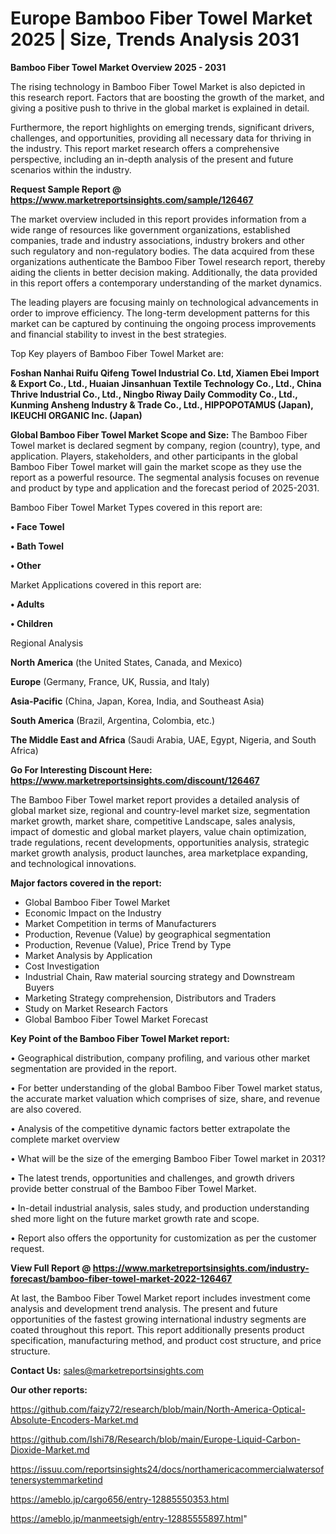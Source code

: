  # Europe Bamboo Fiber Towel Market 2025 | Size, Trends Analysis 2031

<Strong> Bamboo Fiber Towel Market Overview 2025 - 2031</strong>

The rising technology in Bamboo Fiber Towel Market is also depicted in this research report. Factors that are boosting the growth of the market, and giving a positive push to thrive in the global market is explained in detail.

Furthermore, the report highlights on emerging trends, significant drivers, challenges, and opportunities, providing all necessary data for thriving in the industry. This report market research offers a comprehensive perspective, including an in-depth analysis of the present and future scenarios within the industry.

<strong>Request Sample Report @ <a href=https://www.marketreportsinsights.com/sample/126467>https://www.marketreportsinsights.com/sample/126467</a></strong>

The market overview included in this report provides information from a wide range of resources like government organizations, established companies, trade and industry associations, industry brokers and other such regulatory and non-regulatory bodies. The data acquired from these organizations authenticate the Bamboo Fiber Towel research report, thereby aiding the clients in better decision making. Additionally, the data provided in this report offers a contemporary understanding of the market dynamics.

The leading players are focusing mainly on technological advancements in order to improve efficiency. The long-term development patterns for this market can be captured by continuing the ongoing process improvements and financial stability to invest in the best strategies.

Top Key players of Bamboo Fiber Towel Market are:

<strong>Foshan Nanhai Ruifu Qifeng Towel Industrial Co. Ltd, Xiamen Ebei Import & Export Co., Ltd., Huaian Jinsanhuan Textile Technology Co., Ltd., China Thrive Industrial Co., Ltd., Ningbo Riway Daily Commodity Co., Ltd., Kunming Ansheng Industry & Trade Co., Ltd., HIPPOPOTAMUS (Japan), IKEUCHI ORGANIC Inc. (Japan)</strong>

<strong><b>Global Bamboo Fiber Towel Market Scope and Size:</b></strong>
The Bamboo Fiber Towel market is declared segment by company, region (country), type, and application. Players, stakeholders, and other participants in the global Bamboo Fiber Towel market will gain the market scope as they use the report as a powerful resource. The segmental analysis focuses on revenue and product by type and application and the forecast period of 2025-2031.

Bamboo Fiber Towel Market Types covered in this report are:

<strong>• Face Towel

• Bath Towel

• Other</strong>

Market Applications covered in this report are:

<strong>• Adults

• Children</strong> 

Regional Analysis

<strong>North America</strong> (the United States, Canada, and Mexico)

<strong>Europe</strong> (Germany, France, UK, Russia, and Italy)

<strong>Asia-Pacific</strong> (China, Japan, Korea, India, and Southeast Asia)

<strong>South America</strong> (Brazil, Argentina, Colombia, etc.)

<strong>The Middle East and Africa</strong> (Saudi Arabia, UAE, Egypt, Nigeria, and South Africa)

<strong>Go For Interesting Discount Here: <a href=https://www.marketreportsinsights.com/discount/126467>https://www.marketreportsinsights.com/discount/126467</a></strong>

The Bamboo Fiber Towel market report provides a detailed analysis of global market size, regional and country-level market size, segmentation market growth, market share, competitive Landscape, sales analysis, impact of domestic and global market players, value chain optimization, trade regulations, recent developments, opportunities analysis, strategic market growth analysis, product launches, area marketplace expanding, and technological innovations.

<strong><b>Major factors covered in the report:</b></strong>
<ul>
  <li>Global Bamboo Fiber Towel Market </li>
  <li>Economic Impact on the Industry</li>
  <li>Market Competition in terms of Manufacturers</li>
  <li>Production, Revenue (Value) by geographical segmentation</li>
  <li>Production, Revenue (Value), Price Trend by Type</li>
  <li>Market Analysis by Application</li>
  <li>Cost Investigation</li>
  <li>Industrial Chain, Raw material sourcing strategy and Downstream Buyers</li>
  <li>Marketing Strategy comprehension, Distributors and Traders</li>
  <li>Study on Market Research Factors</li>
  <li>Global Bamboo Fiber Towel Market Forecast</li>
</ul>

<strong><b>Key Point of the Bamboo Fiber Towel Market report:</b></strong>

• Geographical distribution, company profiling, and various other market segmentation are provided in the report.

• For better understanding of the global Bamboo Fiber Towel market status, the accurate market valuation which comprises of size, share, and revenue are also covered.

• Analysis of the competitive dynamic factors better extrapolate the complete market overview

• What will be the size of the emerging Bamboo Fiber Towel market in 2031?

• The latest trends, opportunities and challenges, and growth drivers provide better construal of the Bamboo Fiber Towel Market.

• In-detail industrial analysis, sales study, and production understanding shed more light on the future market growth rate and scope.

• Report also offers the opportunity for customization as per the customer request.

<strong><b>View Full Report @ <a href=https://www.marketreportsinsights.com/industry-forecast/bamboo-fiber-towel-market-2022-126467>https://www.marketreportsinsights.com/industry-forecast/bamboo-fiber-towel-market-2022-126467</a></b></strong>


At last, the Bamboo Fiber Towel Market report includes investment come analysis and development trend analysis. The present and future opportunities of the fastest growing international industry segments are coated throughout this report. This report additionally presents product specification, manufacturing method, and product cost structure, and price structure.

<strong>Contact Us:</strong>
sales@marketreportsinsights.com

<strong>Our other reports:</strong>

<a href=https://github.com/faizy72/research/blob/main/North-America-Optical-Absolute-Encoders-Market.md>https://github.com/faizy72/research/blob/main/North-America-Optical-Absolute-Encoders-Market.md</a>

<a href=https://github.com/Ishi78/Research/blob/main/Europe-Liquid-Carbon-Dioxide-Market.md>https://github.com/Ishi78/Research/blob/main/Europe-Liquid-Carbon-Dioxide-Market.md</a>

<a href=https://issuu.com/reportsinsights24/docs/northamericacommercialwatersoftenersystemmarketind>https://issuu.com/reportsinsights24/docs/northamericacommercialwatersoftenersystemmarketind</a>

<a href=https://ameblo.jp/cargo656/entry-12885550353.html>https://ameblo.jp/cargo656/entry-12885550353.html</a>

<a href=https://ameblo.jp/manmeetsigh/entry-12885555897.html>https://ameblo.jp/manmeetsigh/entry-12885555897.html</a>"
